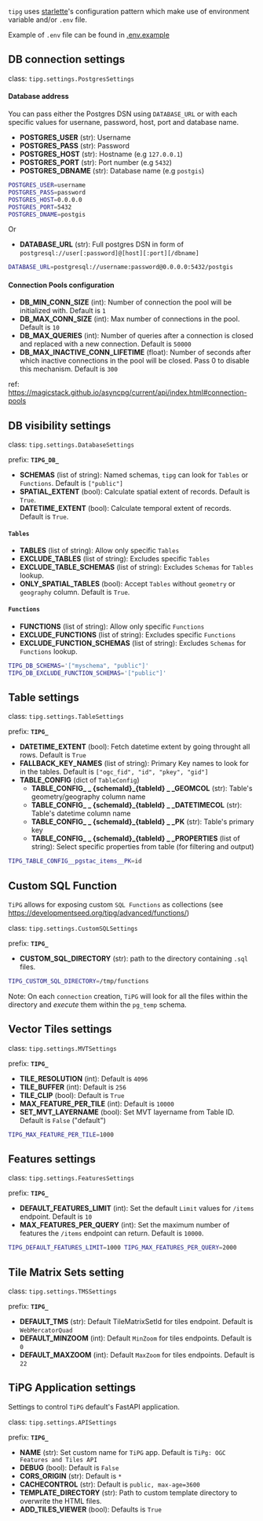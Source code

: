 
`tipg` uses [starlette](https://www.starlette.io/config/)'s configuration pattern which make use of environment variable and/or `.env` file.

Example of `.env` file can be found in [.env.example](https://github.com/developmentseed/tipg/blob/main/.env.example)

## DB connection settings

class: `tipg.settings.PostgresSettings`

#### Database address

You can pass either the Postgres DSN using `DATABASE_URL` or with each specific values for usernane, password, host, port and database name.

- **POSTGRES_USER** (str): Username
- **POSTGRES_PASS** (str): Password
- **POSTGRES_HOST** (str): Hostname (e.g `127.0.0.1`)
- **POSTGRES_PORT** (str): Port number (e.g `5432`)
- **POSTGRES_DBNAME** (str): Database name (e.g `postgis`)

```bash
POSTGRES_USER=username
POSTGRES_PASS=password
POSTGRES_HOST=0.0.0.0
POSTGRES_PORT=5432
POSTGRES_DNAME=postgis
```

Or

- **DATABASE_URL** (str): Full postgres DSN in form of `postgresql://user[:password]@[host][:port][/dbname]`

```bash
DATABASE_URL=postgresql://username:password@0.0.0.0:5432/postgis
```

#### Connection Pools configuration

- **DB_MIN_CONN_SIZE** (int): Number of connection the pool will be initialized with. Default is `1`
- **DB_MAX_CONN_SIZE** (int): Max number of connections in the pool. Default is `10`
- **DB_MAX_QUERIES** (int): Number of queries after a connection is closed and replaced with a new connection. Default is `50000`
- **DB_MAX_INACTIVE_CONN_LIFETIME** (float): Number of seconds after which inactive connections in the pool will be closed. Pass 0 to disable this mechanism. Default is `300`

ref: https://magicstack.github.io/asyncpg/current/api/index.html#connection-pools


## DB visibility settings

class: `tipg.settings.DatabaseSettings`

prefix: **`TIPG_DB_`**

- **SCHEMAS** (list of string): Named schemas, `tipg` can look for `Tables` or `Functions`. Default is `["public"]`
- **SPATIAL_EXTENT** (bool): Calculate spatial extent of records. Default is `True`.
- **DATETIME_EXTENT** (bool): Calculate temporal extent of records. Default is `True`.

#### `Tables`

- **TABLES** (list of string): Allow only specific `Tables`
- **EXCLUDE_TABLES** (list of string): Excludes specific `Tables`
- **EXCLUDE_TABLE_SCHEMAS** (list of string): Excludes `Schemas` for `Tables` lookup.
- **ONLY_SPATIAL_TABLES** (bool): Accept `Tables` without `geometry` or `geography` column. Default is `True`.

#### `Functions`

- **FUNCTIONS** (list of string): Allow only specific `Functions`
- **EXCLUDE_FUNCTIONS** (list of string): Excludes specific `Functions`
- **EXCLUDE_FUNCTION_SCHEMAS** (list of string): Excludes `Schemas` for `Functions` lookup.

```bash
TIPG_DB_SCHEMAS='["myschema", "public"]'
TIPG_DB_EXCLUDE_FUNCTION_SCHEMAS='["public"]'
```

## Table settings

class: `tipg.settings.TableSettings`

prefix: **`TIPG_`**

- **DATETIME_EXTENT** (bool): Fetch datetime extent by going throught all rows. Default is `True`
- **FALLBACK_KEY_NAMES** (list of string): Primary Key names to look for in the tables. Default is `["ogc_fid", "id", "pkey", "gid"]`
- **TABLE_CONFIG** (dict of `TableConfig`)
    - **TABLE_CONFIG_ _ {schemaId}_{tableId} _ _GEOMCOL** (str): Table's geometry/geography column name
    - **TABLE_CONFIG_ _ {schemaId}_{tableId} _ _DATETIMECOL** (str): Table's datetime column name
    - **TABLE_CONFIG_ _ {schemaId}_{tableId} _ _PK** (str): Table's primary key
    - **TABLE_CONFIG_ _ {schemaId}_{tableId} _ _PROPERTIES** (list of string): Select specific properties from table (for filtering and output)

```bash
TIPG_TABLE_CONFIG__pgstac_items__PK=id
```

## Custom SQL Function

`TiPG` allows for exposing custom `SQL Functions` as collections (see https://developmentseed.org/tipg/advanced/functions/)

class: `tipg.settings.CustomSQLSettings`

prefix: **`TIPG_`**

- **CUSTOM_SQL_DIRECTORY** (str): path to the directory containing `.sql` files.

```bash
TIPG_CUSTOM_SQL_DIRECTORY=/tmp/functions
```

Note: On each `connection` creation, `TiPG` will look for all the files within the directory and *execute* them within the `pg_temp` schema.

## Vector Tiles settings

class: `tipg.settings.MVTSettings`

prefix: **`TIPG_`**

- **TILE_RESOLUTION** (int): Default is `4096`
- **TILE_BUFFER** (int): Default is `256`
- **TILE_CLIP** (bool): Default is `True`
- **MAX_FEATURE_PER_TILE** (int): Default is `10000`
- **SET_MVT_LAYERNAME** (bool): Set MVT layername from Table ID. Default is `False` ("default")

```bash
TIPG_MAX_FEATURE_PER_TILE=1000
```

## Features settings

class: `tipg.settings.FeaturesSettings`

prefix: **`TIPG_`**

- **DEFAULT_FEATURES_LIMIT** (int): Set the default `Limit` values for `/items` endpoint. Default is `10`
- **MAX_FEATURES_PER_QUERY** (int): Set the maximum number of features the `/items` endpoint can return. Default is `10000`.

```bash
TIPG_DEFAULT_FEATURES_LIMIT=1000 TIPG_MAX_FEATURES_PER_QUERY=2000
```

## Tile Matrix Sets setting

class: `tipg.settings.TMSSettings`

prefix: **`TIPG_`**

- **DEFAULT_TMS** (str): Default TileMatrixSetId for tiles endpoint. Default is `WebMercatorQuad`
- **DEFAULT_MINZOOM** (int): Default `MinZoom` for tiles endpoints. Default is `0`
- **DEFAULT_MAXZOOM** (int): Default `MaxZoom` for tiles endpoints. Default is `22`

## TiPG Application settings

Settings to control `TiPG` default's FastAPI application.

class: `tipg.settings.APISettings`

prefix: **`TIPG_`**

- **NAME** (str): Set custom name for `TiPG` app. Default is `TiPg: OGC Features and Tiles API`
- **DEBUG** (bool): Default is `False`
- **CORS_ORIGIN** (str): Default is `*`
- **CACHECONTROL** (str): Default is `public, max-age=3600`
- **TEMPLATE_DIRECTORY** (str): Path to custom template directory to overwrite the HTML files.
- **ADD_TILES_VIEWER** (bool): Defaults is `True`
